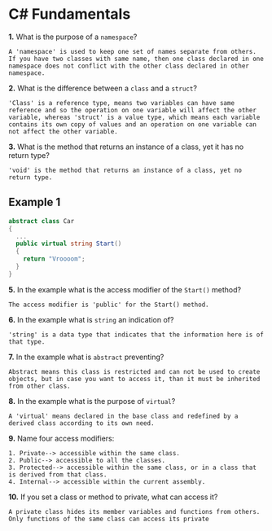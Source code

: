 # C# Fundamentals


**1.** What is the purpose of a `namespace`?
<!-- enter you answer in the space below -->
```
A 'namespace' is used to keep one set of names separate from others. If you have two classes with same name, then one class declared in one namespace does not conflict with the other class declared in other namespace.
```
**2.** What is the difference between a `class` and a `struct`?
<!-- enter you answer in the space below -->
```
'Class' is a reference type, means two variables can have same reference and so the operation on one variable will affect the other variable, whereas 'struct' is a value type, which means each variable contains its own copy of values and an operation on one variable can not affect the other variable.
```
**3.** What is the method that returns an instance of a class, yet it has no return type?
<!-- enter you answer in the space below -->
```
'void' is the method that returns an instance of a class, yet no return type.
```
## Example 1
```c#
abstract class Car
{
  ...
  public virtual string Start()
  {
    return "Vroooom";
  }
}
```
**5.** In the example what is the access modifier of the `Start()` method?
<!-- enter you answer in the space below -->
```
The access modifier is 'public' for the Start() method.
```
**6.** In the example what is `string` an indication of?
<!-- enter you answer in the space below -->
```
'string' is a data type that indicates that the information here is of that type.
```
**7.** In the example what is `abstract` preventing?
<!-- enter you answer in the space below -->
```
Abstract means this class is restricted and can not be used to create objects, but in case you want to access it, than it must be inherited from other class.
```
**8.** In the example what is the purpose of `virtual`?
<!-- enter you answer in the space below -->
```
A 'virtual' means declared in the base class and redefined by a derived class according to its own need.
```
**9.** Name four access modifiers:
<!-- enter you answer in the space below -->
```
1. Private--> accessible within the same class.
2. Public--> accessible to all the classes.
3. Protected--> accessible within the same class, or in a class that is derived from that class.
4. Internal--> accessible within the current assembly.
```
**10.** If you set a class or method to private, what can access it?
<!-- enter you answer in the space below -->
```
A private class hides its member variables and functions from others. Only functions of the same class can access its private
```